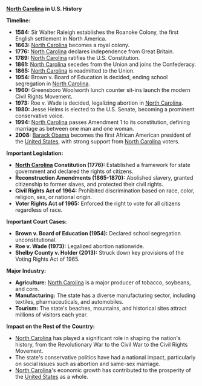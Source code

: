 **[North Carolina](./../North-Carolina/) in U.S. History**

**Timeline:**

* **1584:** Sir Walter Raleigh establishes the Roanoke Colony, the first English settlement in North America.
* **1663:** [North Carolina](./../North-Carolina/) becomes a royal colony.
* **1776:** [North Carolina](./../North-Carolina/) declares independence from Great Britain.
* **1789:** [North Carolina](./../North-Carolina/) ratifies the U.S. Constitution.
* **1861:** [North Carolina](./../North-Carolina/) secedes from the Union and joins the Confederacy.
* **1865:** [North Carolina](./../North-Carolina/) is readmitted to the Union.
* **1954:** Brown v. Board of Education is decided, ending school segregation in [North Carolina](./../North-Carolina/).
* **1960:** Greensboro Woolworth lunch counter sit-ins launch the modern Civil Rights Movement.
* **1973:** Roe v. Wade is decided, legalizing abortion in [North Carolina](./../North-Carolina/).
* **1980:** Jesse Helms is elected to the U.S. Senate, becoming a prominent conservative voice.
* **1994:** [North Carolina](./../North-Carolina/) passes Amendment 1 to its constitution, defining marriage as between one man and one woman.
* **2008:** [Barack Obama](./../Barack-Obama/) becomes the first African American president of the [United States](./../United-States/), with strong support from [North Carolina](./../North-Carolina/) voters.

**Important Legislation:**

* **[North Carolina](./../North-Carolina/) Constitution (1776):** Established a framework for state government and declared the rights of citizens.
* **Reconstruction Amendments (1865-1870):** Abolished slavery, granted citizenship to former slaves, and protected their civil rights.
* **Civil Rights Act of 1964:** Prohibited discrimination based on race, color, religion, sex, or national origin.
* **Voter Rights Act of 1965:** Enforced the right to vote for all citizens regardless of race.

**Important Court Cases:**

* **Brown v. Board of Education (1954):** Declared school segregation unconstitutional.
* **Roe v. Wade (1973):** Legalized abortion nationwide.
* **Shelby County v. Holder (2013):** Struck down key provisions of the Voting Rights Act of 1965.

**Major Industry:**

* **Agriculture:** [North Carolina](./../North-Carolina/) is a major producer of tobacco, soybeans, and corn.
* **Manufacturing:** The state has a diverse manufacturing sector, including textiles, pharmaceuticals, and automobiles.
* **Tourism:** The state's beaches, mountains, and historical sites attract millions of visitors each year.

**Impact on the Rest of the Country:**

* [North Carolina](./../North-Carolina/) has played a significant role in shaping the nation's history, from the Revolutionary War to the Civil War to the Civil Rights Movement.
* The state's conservative politics have had a national impact, particularly on social issues such as abortion and same-sex marriage.
* [North Carolina](./../North-Carolina/)'s economic growth has contributed to the prosperity of the [United States](./../United-States/) as a whole.